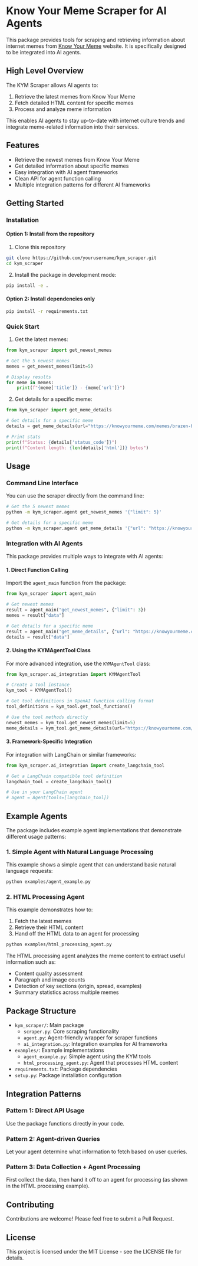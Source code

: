 # Know Your Meme Scraper for AI Agents

This package provides tools for scraping and retrieving information about internet memes from [Know Your Meme](https://knowyourmeme.com/) website. It is specifically designed to be integrated into AI agents.

## High Level Overview

The KYM Scraper allows AI agents to:
1. Retrieve the latest memes from Know Your Meme
2. Fetch detailed HTML content for specific memes
3. Process and analyze meme information

This enables AI agents to stay up-to-date with internet culture trends and integrate meme-related information into their services.

## Features

- Retrieve the newest memes from Know Your Meme
- Get detailed information about specific memes
- Easy integration with AI agent frameworks
- Clean API for agent function calling
- Multiple integration patterns for different AI frameworks

## Getting Started

### Installation

#### Option 1: Install from the repository

1. Clone this repository
```bash
git clone https://github.com/yourusername/kym_scraper.git
cd kym_scraper
```

2. Install the package in development mode:
```bash
pip install -e .
```

#### Option 2: Install dependencies only

```bash
pip install -r requirements.txt
```

### Quick Start

1. Get the latest memes:
```python
from kym_scraper import get_newest_memes

# Get the 5 newest memes
memes = get_newest_memes(limit=5)

# Display results
for meme in memes:
    print(f"{meme['title']} - {meme['url']}")
```

2. Get details for a specific meme:
```python
from kym_scraper import get_meme_details

# Get details for a specific meme
details = get_meme_details(url="https://knowyourmeme.com/memes/brazen-bull")

# Print stats
print(f"Status: {details['status_code']}")
print(f"Content length: {len(details['html'])} bytes")
```

## Usage

### Command Line Interface

You can use the scraper directly from the command line:

```bash
# Get the 5 newest memes
python -m kym_scraper.agent get_newest_memes '{"limit": 5}'

# Get details for a specific meme
python -m kym_scraper.agent get_meme_details '{"url": "https://knowyourmeme.com/memes/brazen-bull"}'
```

### Integration with AI Agents

This package provides multiple ways to integrate with AI agents:

#### 1. Direct Function Calling

Import the `agent_main` function from the package:

```python
from kym_scraper import agent_main

# Get newest memes
result = agent_main("get_newest_memes", {"limit": 3})
memes = result["data"]

# Get details for a specific meme
result = agent_main("get_meme_details", {"url": "https://knowyourmeme.com/memes/brazen-bull"})
details = result["data"]
```

#### 2. Using the KYMAgentTool Class

For more advanced integration, use the `KYMAgentTool` class:

```python
from kym_scraper.ai_integration import KYMAgentTool

# Create a tool instance
kym_tool = KYMAgentTool()

# Get tool definitions in OpenAI function calling format
tool_definitions = kym_tool.get_tool_functions()

# Use the tool methods directly
newest_memes = kym_tool.get_newest_memes(limit=5)
meme_details = kym_tool.get_meme_details(url="https://knowyourmeme.com/memes/brazen-bull")
```

#### 3. Framework-Specific Integration

For integration with LangChain or similar frameworks:

```python
from kym_scraper.ai_integration import create_langchain_tool

# Get a LangChain compatible tool definition
langchain_tool = create_langchain_tool()

# Use in your LangChain agent
# agent = Agent(tools=[langchain_tool])
```

## Example Agents

The package includes example agent implementations that demonstrate different usage patterns:

### 1. Simple Agent with Natural Language Processing

This example shows a simple agent that can understand basic natural language requests:

```bash
python examples/agent_example.py
```

### 2. HTML Processing Agent

This example demonstrates how to:
1. Fetch the latest memes
2. Retrieve their HTML content
3. Hand off the HTML data to an agent for processing

```bash
python examples/html_processing_agent.py
```

The HTML processing agent analyzes the meme content to extract useful information such as:
- Content quality assessment
- Paragraph and image counts
- Detection of key sections (origin, spread, examples)
- Summary statistics across multiple memes

## Package Structure

- `kym_scraper/`: Main package
  - `scraper.py`: Core scraping functionality
  - `agent.py`: Agent-friendly wrapper for scraper functions
  - `ai_integration.py`: Integration examples for AI frameworks
- `examples/`: Example implementations
  - `agent_example.py`: Simple agent using the KYM tools
  - `html_processing_agent.py`: Agent that processes HTML content
- `requirements.txt`: Package dependencies
- `setup.py`: Package installation configuration

## Integration Patterns

### Pattern 1: Direct API Usage
Use the package functions directly in your code.

### Pattern 2: Agent-driven Queries
Let your agent determine what information to fetch based on user queries.

### Pattern 3: Data Collection + Agent Processing
First collect the data, then hand it off to an agent for processing (as shown in the HTML processing example).

## Contributing

Contributions are welcome! Please feel free to submit a Pull Request.

## License

This project is licensed under the MIT License - see the LICENSE file for details. 